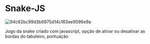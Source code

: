 # Snake-JS

![94c62bc99d3b6975d14c163ee9596e9a](https://user-images.githubusercontent.com/42393018/98292266-341a8300-1f8b-11eb-86b2-e563b2214634.png)


Jogo da snake criado com javascript, opção de ativar ou desativar as bordas do tabuleiro, pontuação
